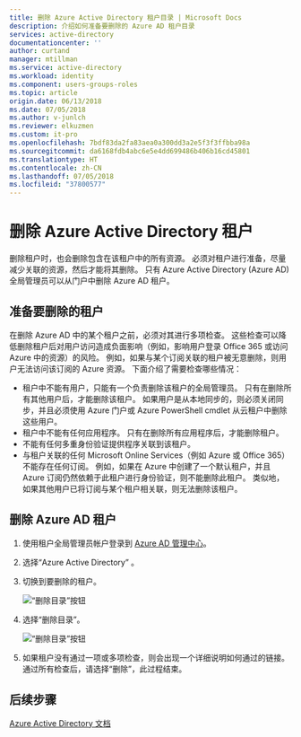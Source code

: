 ```yaml
---
title: 删除 Azure Active Directory 租户目录 | Microsoft Docs
description: 介绍如何准备要删除的 Azure AD 租户目录
services: active-directory
documentationcenter: ''
author: curtand
manager: mtillman
ms.service: active-directory
ms.workload: identity
ms.component: users-groups-roles
ms.topic: article
origin.date: 06/13/2018
ms.date: 07/05/2018
ms.author: v-junlch
ms.reviewer: elkuzmen
ms.custom: it-pro
ms.openlocfilehash: 7bdf83da2fa83aea0a300dd3a2e5f3f3ffbba98a
ms.sourcegitcommit: da6168fdb4abc6e5e4dd699486b406b16cd45801
ms.translationtype: HT
ms.contentlocale: zh-CN
ms.lasthandoff: 07/05/2018
ms.locfileid: "37800577"
---
```

# <a name="delete-an-azure-active-directory-tenant"></a>删除 Azure Active Directory 租户
删除租户时，也会删除包含在该租户中的所有资源。 必须对租户进行准备，尽量减少关联的资源，然后才能将其删除。 只有 Azure Active Directory (Azure AD) 全局管理员可以从门户中删除 Azure AD 租户。

## <a name="prepare-the-tenant-for-deletion"></a>准备要删除的租户

在删除 Azure AD 中的某个租户之前，必须对其进行多项检查。 这些检查可以降低删除租户后对用户访问造成负面影响（例如，影响用户登录 Office 365 或访问 Azure 中的资源）的风险。 例如，如果与某个订阅关联的租户被无意删除，则用户无法访问该订阅的 Azure 资源。 下面介绍了需要检查哪些情况：

- 租户中不能有用户，只能有一个负责删除该租户的全局管理员。 只有在删除所有其他用户后，才能删除该租户。 如果用户是从本地同步的，则必须关闭同步，并且必须使用 Azure 门户或 Azure PowerShell cmdlet 从云租户中删除这些用户。 
- 租户中不能有任何应用程序。 只有在删除所有应用程序后，才能删除租户。
- 不能有任何多重身份验证提供程序关联到该租户。
- 与租户关联的任何 Microsoft Online Services（例如 Azure 或 Office 365）不能存在任何订阅。 例如，如果在 Azure 中创建了一个默认租户，并且 Azure 订阅仍然依赖于此租户进行身份验证，则不能删除此租户。 类似地，如果其他用户已将订阅与某个租户相关联，则无法删除该租户。 

## <a name="delete-an-azure-ad-tenant"></a>删除 Azure AD 租户

1. 使用租户全局管理员帐户登录到 [Azure AD 管理中心](https://aad.portal.azure.cn)。

2. 选择“Azure Active Directory” 。

3. 切换到要删除的租户。
  
    ![“删除目录”按钮](./media/directory-delete-howto/delete-directory-command.png)

4. 选择“删除目录”。
  
    ![“删除目录”按钮](./media/directory-delete-howto/delete-directory-list.png)

5. 如果租户没有通过一项或多项检查，则会出现一个详细说明如何通过的链接。 通过所有检查后，请选择“删除”，此过程结束。

## <a name="next-steps"></a>后续步骤
[Azure Active Directory 文档](/active-directory/)


